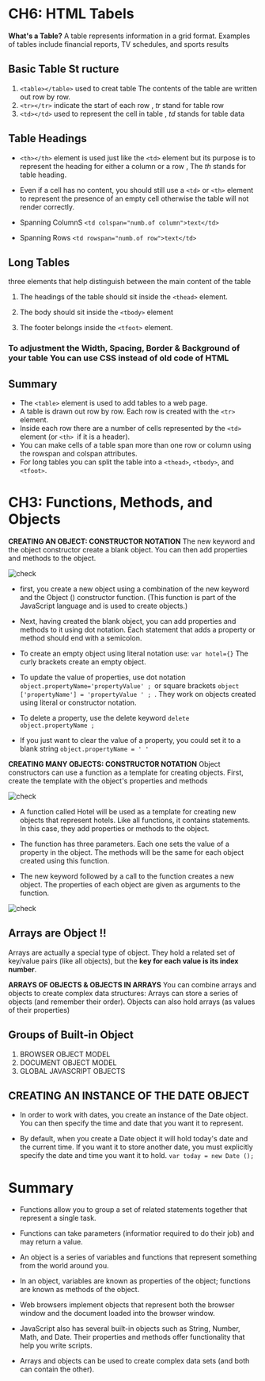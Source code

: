 # CH6: HTML Tabels

**What's a Table?**
A table represents information in a grid format. Examples of tables include financial reports, TV schedules, and sports results

## Basic Table St ructure
1. ```<table></table>``` used to creat table The contents of the table are written out row by row.
2. ```<tr></tr>``` indicate the start of each row , *tr* stand for table row
3. ```<td></td>``` used to represent the cell in table , *td* stands for table data 

## Table Headings
* ```<th></th>``` element is used just like the ```<td>``` element but its purpose is to represent the heading for either a column or a row , The *th* stands for table heading.
* Even if a cell has no content, you should still use a ```<td>``` or ```<th>``` element to represent the presence of an empty cell otherwise the table will not render correctly.

* Spanning ColumnS
```<td colspan="numb.of column">text</td>```
* Spanning Rows
```<td rowspan="numb.of row">text</td>```

## Long Tables
three elements that help distinguish between the main content of the table
1. The headings of the table should sit inside the ```<thead>``` element.

2. The body should sit inside the ```<tbody>``` element

3. The footer belongs inside the ```<tfoot>``` element. 

### To adjustment the Width, Spacing, Border & Background of your table You can use  CSS instead of old code of HTML


## Summary
* The ```<table>``` element is used to add tables to a web page.
* A table is drawn out row by row. Each row is created with the ```<tr>``` element.
* Inside each row there are a number of cells represented by the ```<td>``` element (or ```<th> ```if it is a header).
* You can make cells of a table span more than one row or column using the rowspan and colspan attributes.
* For long tables you can split the table into a ```<thead>```, ```<tbody>```, and ```<tfoot>```.

# CH3: Functions, Methods, and Objects

**CREATING AN OBJECT: CONSTRUCTOR NOTATION** 
The new keyword and the object constructor create a blank object. You can then add properties and methods to the object.

![check](./image/ed.png)

- first, you create a new object using a combination of the new keyword and the Object () constructor function. (This function is part of the JavaScript language and is used to create objects.) 

- Next, having created the blank object, you can add properties and methods to it using dot notation. Each statement that adds a property or method should end with a semicolon.
- To create an empty object using literal notation use: ```var hotel={}``` The curly brackets create an empty object.

- To update the value of properties, use dot notation ```object.propertyName='propertyValue' ; ```or square brackets ```object ['propertyName'] = 'propertyValue ' ; ```. They work on objects created using literal or constructor notation. 
- To delete a property, use the delete keyword ```delete object.propertyName ;```
- If you just want to clear the value of a property, you could set it to a blank string ```object.propertyName = ' ' ```

**CREATING MANY OBJECTS: CONSTRUCTOR NOTATION**
Object constructors can use a function as a template for creating objects. First, create the template with the object's properties and methods

![check](./image/n.png)

- A function called Hotel will be used as a template for creating new objects that represent hotels. Like all functions, it contains statements. In this case, they add properties or methods to the object.

- The function has three parameters. Each one sets the value of a property in the object. The methods will be the same for each object created using this function.

- The new keyword followed by a call to the function creates a new object. The properties of each object are given as arguments to the function. 

![check](./image/t.png)

## Arrays are Object !!
Arrays are actually a special type of object. They hold a related set of key/value pairs (like all objects), but the **key for each value is its index number**.

**ARRAYS OF OBJECTS & OBJECTS IN ARRAYS** You can combine arrays and objects to create complex data structures: Arrays can store a series of objects (and remember their order). Objects can also hold arrays (as values of their properties)

## Groups of Built-in Object
1. BROWSER OBJECT MODEL
2. DOCUMENT OBJECT MODEL 
3. GLOBAL JAVASCRIPT OBJECTS

## CREATING AN INSTANCE OF THE DATE OBJECT
* In order to work with dates, you create an instance of the Date object. You can then specify the time and date that you want it to represent.

* By default, when you create a Date object it will hold today's date and the current time. If you want it to store another date, you must explicitly specify the date and time you want it to hold.
```var today = new Date (); ```

# Summary
* Functions allow you to group a set of related statements together that represent a single task.

* Functions can take parameters (informatior required to do their job) and may return a value.

* An object is a series of variables and functions that represent something from the world around you.

* In an object, variables are known as properties of the object; functions are known as methods of the object.

* Web browsers implement objects that represent both the browser window and the document loaded into the browser window.

* JavaScript also has several built-in objects such as String, Number, Math, and Date. Their properties and methods offer functionality that help you write scripts.

* Arrays and objects can be used to create complex data sets (and both can contain the other).
